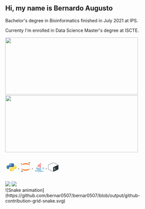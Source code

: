 ## Hi, my name is Bernardo Augusto
Bachelor's degree in Bioinformatics finished in July 2021 at IPS.

Currenty I'm enrolled in Data Science Master's degree at ISCTE.




    
    
<div>
  <a href="https://github.com/bernar0507">
  <img height="180em" width=420 src="https://github-readme-stats.vercel.app/api?username=bernar0507&show_icons=true&theme=tokyonight&include_all_commits=true&count_private=true"/>

      
      
  <img height="180em" width=420 src="https://github-readme-stats.vercel.app/api/top-langs/?username=bernar0507&layout=compact&langs_count=7&theme=tokyonight"/>
</div>
    
##
    
 <div style="display: inline_block"><pt>
  <img align="center" alt="bernar-Python" height="30" width="40" src="https://raw.githubusercontent.com/devicons/devicon/master/icons/python/python-original.svg">
  <img align="center" alt="bernar-Jupyter" height="30" width="40" src="https://github.com/devicons/devicon/blob/master/icons/jupyter/jupyter-original.svg">
  <img align="center" alt="bernar-Ts" height="30" width="40" src="https://github.com/devicons/devicon/blob/master/icons/java/java-original.svg">
  <img align="center" alt="bernar-shell" height="30" width="40" src="https://github.com/devicons/devicon/blob/master/icons/bash/bash-original.svg">
</div>
  
 ##    
 
<div> 
  <a href = "mailto:b.augusto5@outlook.com"><img src="https://img.shields.io/badge/Microsoft_Outlook-0078D4?style=for-the-badge&logo=microsoft-outlook&logoColor=white" target="_blank"></a>
  <a href="https://www.linkedin.com/in/bernar0507" target="_blank"><img src="https://img.shields.io/badge/-LinkedIn-%230077B5?style=for-the-badge&logo=linkedin&logoColor=white" target="_blank"></a> 

</div>
     
   <div>   
       ![Snake animation](https://github.com/bernar0507/bernar0507/blob/output/github-contribution-grid-snake.svg)
    
</div>
